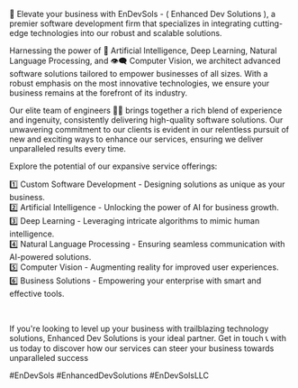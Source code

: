 
<!--
## Hi there 👋

**Here are some ideas to get you started:**

🙋‍♀️ A short introduction - what is your organization all about?
🌈 Contribution guidelines - how can the community get involved?
👩‍💻 Useful resources - where can the community find your docs? Is there anything else the community should know?
🍿 Fun facts - what does your team eat for breakfast?
🧙 Remember, you can do mighty things with the power of [Markdown](https://docs.github.com/github/writing-on-github/getting-started-with-writing-and-formatting-on-github/basic-writing-and-formatting-syntax)
-->


🚀 Elevate your business with EnDevSols - ( Enhanced Dev Solutions ), a premier software development firm that specializes in integrating cutting-edge technologies into our robust and scalable solutions.

Harnessing the power of 🧠 Artificial Intelligence, Deep Learning, Natural Language Processing, and 👁️‍🗨️ Computer Vision, we architect advanced software solutions tailored to empower businesses of all sizes. With a robust emphasis on the most innovative technologies, we ensure your business remains at the forefront of its industry.

Our elite team of engineers 🧑‍💻 brings together a rich blend of experience and ingenuity, consistently delivering high-quality software solutions. Our unwavering commitment to our clients is evident in our relentless pursuit of new and exciting ways to enhance our services, ensuring we deliver unparalleled results every time.

Explore the potential of our expansive service offerings: <br>

1️⃣ Custom Software Development - Designing solutions as unique as your business. <br>
2️⃣ Artificial Intelligence - Unlocking the power of AI for business growth. <br>
3️⃣ Deep Learning - Leveraging intricate algorithms to mimic human intelligence. <br>
4️⃣ Natural Language Processing - Ensuring seamless communication with AI-powered solutions. <br>
5️⃣ Computer Vision - Augmenting reality for improved user experiences. <br>
6️⃣ Business Solutions - Empowering your enterprise with smart and effective tools. <br>

<br>

If you're looking to level up your business with trailblazing technology solutions, Enhanced Dev Solutions is your ideal partner. Get in touch 📞 with us today to discover how our services can steer your business towards unparalleled success

#EnDevSols #EnhancedDevSolutions #EnDevSolsLLC


